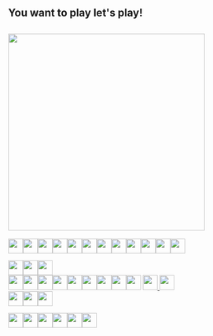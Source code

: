 ## You want to play let's play!

<a href="http://game.s2art.tv/status"><img width="400" src="http://game.s2art.tv/status?=6" /></a>
--  

<img width="30" src="http://game.s2art.tv/blank.png" /><a href="http://game.s2art.tv/play.php?key=l"><img width="30" src="http://game.s2art.tv/L.png" /></a><img width="30" src="http://game.s2art.tv/blank.png" /><img width="30" src="http://game.s2art.tv/blank.png" /><img width="30" src="http://game.s2art.tv/blank.png" /><img width="30" src="http://game.s2art.tv/blank.png" /><img width="30" src="http://game.s2art.tv/blank.png" /><img width="30" src="http://game.s2art.tv/blank.png" /><img width="30" src="http://game.s2art.tv/blank.png" /><img width="30" src="http://game.s2art.tv/blank.png" /><img width="30" src="http://game.s2art.tv/blank.png" /><a href="http://game.s2art.tv/play.php?key=r"><img width="30" src="http://game.s2art.tv/R.png" /></a>  

<img width="30" src="http://game.s2art.tv/blank.png" /><img width="30" src="http://game.s2art.tv/blank.png" /><a href="http://game.s2art.tv/play.php?key=up"><img width="30" src="http://game.s2art.tv/up.png" /></a>  
<img width="30" src="http://game.s2art.tv/blank.png" /><a href="http://game.s2art.tv/play.php?key=left"><img width="30" src="http://game.s2art.tv/left.png" /></a><img width="30" src="http://game.s2art.tv/blank.png" /><a href="http://game.s2art.tv/play.php?key=right"><img width="30" src="http://game.s2art.tv/right.png" /></a><img width="30" src="http://game.s2art.tv/blank.png" /><img width="30" src="http://game.s2art.tv/blank.png" /><img width="30" src="http://game.s2art.tv/blank.png" /><img width="30" src="http://game.s2art.tv/blank.png" /><img width="30" src="http://game.s2art.tv/blank.png" /> 
<a href="http://game.s2art.tv/play.php?key=b"><img width="30" src="http://game.s2art.tv/B.png" /></a><a href="http://game.s2art.tv/play.php?key=a"> <img width="30" src="http://game.s2art.tv/A.png" /></a>     
<img width="30" src="http://game.s2art.tv/blank.png" /><img width="30" src="http://game.s2art.tv/blank.png" /><a href="http://game.s2art.tv/play.php?key=down"><img width="30" src="http://game.s2art.tv/down.png" /></a>  
  

<img width="30" src="http://game.s2art.tv/blank.png" /><img width="30" src="http://game.s2art.tv/blank.png" /><img width="30" src="http://game.s2art.tv/blank.png" /><a href="http://game.s2art.tv/play.php?key=start"><img height="30" src="http://game.s2art.tv/start.png" /><img width="30" src="http://game.s2art.tv/blank.png" /></a><a href="http://game.s2art.tv/play.php?key=select"><img height="30" src="http://game.s2art.tv/select.png" /></a>
